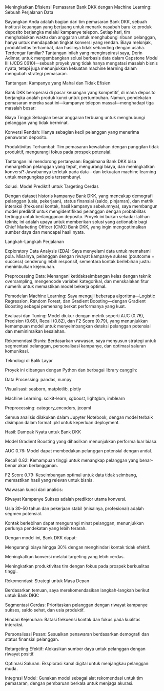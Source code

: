 Meningkatkan Efisiensi Pemasaran Bank DKK dengan Machine Learning: Sebuah Perjalanan Data

Bayangkan Anda adalah bagian dari tim pemasaran Bank DKK, sebuah institusi keuangan yang berjuang untuk menarik nasabah baru ke produk deposito berjangka melalui kampanye telepon. Setiap hari, tim menghabiskan waktu dan anggaran untuk menghubungi ribuan pelanggan, hanya untuk mendapatkan tingkat konversi yang rendah. Biaya melonjak, produktivitas terhambat, dan hasilnya tidak sebanding dengan usaha. Terdengar familiar? Tantangan inilah yang menginspirasi saya, Derin Adimar, untuk mengembangkan solusi berbasis data dalam Capstone Modul III (JCDS 0610)—sebuah proyek yang tidak hanya mengatasi masalah bisnis nyata, tetapi juga menunjukkan kekuatan machine learning dalam mengubah strategi pemasaran.

Tantangan: Kampanye yang Mahal dan Tidak Efisien

Bank DKK beroperasi di pasar keuangan yang kompetitif, di mana deposito berjangka adalah produk kunci untuk pertumbuhan. Namun, pendekatan pemasaran mereka saat ini—kampanye telepon massal—menghadapi tiga masalah besar:





Biaya Tinggi: Sebagian besar anggaran terbuang untuk menghubungi pelanggan yang tidak berminat.



Konversi Rendah: Hanya sebagian kecil pelanggan yang menerima penawaran deposito.



Produktivitas Terhambat: Tim pemasaran kewalahan dengan panggilan tidak produktif, mengurangi fokus pada prospek potensial.

Tantangan ini mendorong pertanyaan: Bagaimana Bank DKK bisa menargetkan pelanggan yang tepat, mengurangi biaya, dan meningkatkan konversi? Jawabannya terletak pada data—dan kekuatan machine learning untuk mengungkap pola tersembunyi.

Solusi: Model Prediktif untuk Targeting Cerdas

Dengan dataset historis kampanye Bank DKK, yang mencakup demografi pelanggan (usia, pekerjaan), status finansial (saldo, pinjaman), dan metrik interaksi (frekuensi kontak, hasil kampanye sebelumnya), saya membangun model prediktif untuk mengidentifikasi pelanggan dengan probabilitas tertinggi untuk berlangganan deposito. Proyek ini bukan sekadar latihan teknis; ini adalah upaya untuk memberikan solusi yang actionable bagi Chief Marketing Officer (CMO) Bank DKK, yang ingin mengoptimalkan sumber daya dan mencapai hasil nyata.

Langkah-Langkah Perjalanan





Exploratory Data Analysis (EDA): Saya menyelami data untuk memahami pola. Misalnya, pelanggan dengan riwayat kampanye sukses (poutcome = success) cenderung lebih responsif, sementara kontak berlebihan justru menimbulkan kejenuhan.



Preprocessing Data: Menangani ketidakseimbangan kelas dengan teknik oversampling, mengencode variabel kategorikal, dan menskalakan fitur numerik untuk memastikan model bekerja optimal.



Pemodelan Machine Learning: Saya menguji beberapa algoritma—Logistic Regression, Random Forest, dan Gradient Boosting—dengan Gradient Boosting sebagai pemenang berkat performanya yang kuat.



Evaluasi dan Tuning: Model diukur dengan metrik seperti AUC (0.76), Precision (0.69), Recall (0.82), dan F2 Score (0.79), yang menunjukkan kemampuan model untuk menyeimbangkan deteksi pelanggan potensial dan meminimalkan kesalahan.



Rekomendasi Bisnis: Berdasarkan wawasan, saya menyusun strategi untuk segmentasi pelanggan, personalisasi kampanye, dan optimasi saluran komunikasi.

Teknologi di Balik Layar

Proyek ini dibangun dengan Python dan berbagai library canggih:





Data Processing: pandas, numpy



Visualisasi: seaborn, matplotlib, plotly



Machine Learning: scikit-learn, xgboost, lightgbm, imblearn



Preprocessing: category_encoders, jcopml

Semua analisis dilakukan dalam Jupyter Notebook, dengan model terbaik disimpan dalam format .pkl untuk keperluan deployment.

Hasil: Dampak Nyata untuk Bank DKK

Model Gradient Boosting yang dihasilkan menunjukkan performa luar biasa:





AUC 0.76: Model dapat membedakan pelanggan potensial dengan andal.



Recall 0.82: Kemampuan tinggi untuk menangkap pelanggan yang benar-benar akan berlangganan.



F2 Score 0.79: Keseimbangan optimal untuk data tidak seimbang, memastikan hasil yang relevan untuk bisnis.

Wawasan kunci dari analisis:





Riwayat Kampanye Sukses adalah prediktor utama konversi.



Usia 30–50 tahun dan pekerjaan stabil (misalnya, profesional) adalah segmen potensial.



Kontak berlebihan dapat mengurangi minat pelanggan, menunjukkan perlunya pendekatan yang lebih terarah.

Dengan model ini, Bank DKK dapat:





Mengurangi biaya hingga 30% dengan menghindari kontak tidak efektif.



Meningkatkan konversi melalui targeting yang lebih cerdas.



Meningkatkan produktivitas tim dengan fokus pada prospek berkualitas tinggi.

Rekomendasi: Strategi untuk Masa Depan

Berdasarkan temuan, saya merekomendasikan langkah-langkah berikut untuk Bank DKK:





Segmentasi Cerdas: Prioritaskan pelanggan dengan riwayat kampanye sukses, saldo sehat, dan usia produktif.



Hindari Kejenuhan: Batasi frekuensi kontak dan fokus pada kualitas interaksi.



Personalisasi Pesan: Sesuaikan penawaran berdasarkan demografi dan status finansial pelanggan.



Retargeting Efektif: Alokasikan sumber daya untuk pelanggan dengan riwayat positif.



Optimasi Saluran: Eksplorasi kanal digital untuk menjangkau pelanggan muda.



Integrasi Model: Gunakan model sebagai alat rekomendasi untuk tim pemasaran, dengan pembaruan berkala untuk menjaga akurasi.
